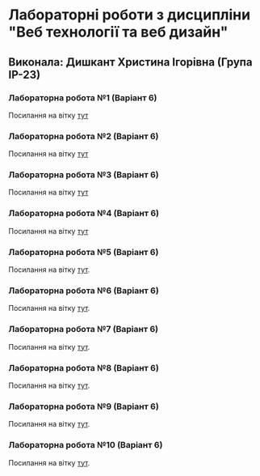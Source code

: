 # Лабораторні роботи з дисципліни "Веб технології та веб дизайн"

## Виконала: Дишкант Христина Ігорівна (Група ІР-23)

### Лабораторна робота №1 (Варіант 6)
Посилання на вітку [тут](https://github.com/KhrystynaDyshakant/WEB-LABS/pull/1)
### Лабораторна робота №2 (Варіант 6)
Посилання на вітку [тут](https://github.com/KhrystynaDyshakant/WEB-LABS/pull/2)
### Лабораторна робота №3 (Варіант 6)
Посилання на вітку [тут](https://github.com/KhrystynaDyshakant/WEB-LABS/pull/3)
### Лабораторна робота №4 (Варіант 6)
Посилання на вітку [тут](https://github.com/KhrystynaDyshakant/WEB-LABS/pull/4)
### Лабораторна робота №5 (Варіант 6)
Посилання на вітку [тут](https://github.com/KhrystynaDyshakant/WEB-LABS/pull/5).
### Лабораторна робота №6 (Варіант 6)
Посилання на вітку [тут](https://github.com/KhrystynaDyshakant/WEB-LABS/tree/laba6/web-lab6).
### Лабораторна робота №7 (Варіант 6)
Посилання на вітку [тут](https://github.com/KhrystynaDyshakant/WEB-LABS/tree/lab7/web-lab7).
### Лабораторна робота №8 (Варіант 6)
Посилання на вітку [тут](https://github.com/KhrystynaDyshakant/WEB-LABS/pull/14).
### Лабораторна робота №9 (Варіант 6)
Посилання на вітку [тут](https://github.com/KhrystynaDyshakant/WEB-LABS/tree/lab9).
### Лабораторна робота №10 (Варіант 6)
Посилання на вітку [тут](https://github.com/KhrystynaDyshakant/WEB-LABS/pull/16).





